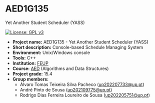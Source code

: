 # AED1G135
Yet Another Student Scheduler (YASS)

[![License: GPL v3](https://img.shields.io/badge/License-GPLv3-blue.svg)](https://www.gnu.org/licenses/gpl-3.0)

- **Project name:** AED1G135 - Yet Another Student Scheduler (YASS)
- **Short description:** Console-based Schedule Managing System
- **Environment:** Unix/Windows console
- **Tools:** C++
- **Institution:** [FEUP](https://sigarra.up.pt/feup/en/web_page.Inicial)
- **Course:** [AED](https://sigarra.up.pt/feup/pt/UCURR_GERAL.FICHA_UC_VIEW?pv_ocorrencia_id=520316) (Algorithms and Data Structures)
- **Project grade:** 15.4
- **Group members:**
    - Álvaro Tomas Teixeira Silva Pacheco (up202207733@up.pt)
    - André Pinto de Sousa (up202109775@up.pt)
    - Rodrigo Dias Ferreira Loureiro de Sousa (up202205751@up.pt)
